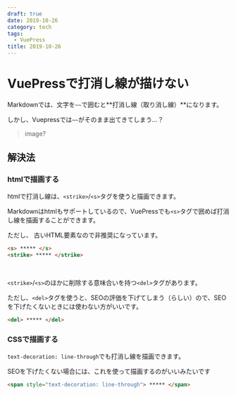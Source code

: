 ```yaml
---
draft: true
date: 2019-10-26
category: tech
tags:
  - VuePress
title: 2019-10-26
---
```


# VuePressで打消し線が描けない

Markdownでは、文字を`~~`で囲むと**打消し線（取り消し線）**になります。

しかし、Vuepressでは`~~`がそのまま出てきてしまう…？

> image?

## 解決法

### htmlで描画する

htmlで打消し線は、`<strike>`/`<s>`タグを使うと描画できます。

Markdownはhtmlもサポートしているので、VuePressでも`<s>`タグで囲めば打消し線を描画することができます。

ただし、 古いHTML要素なので非推奨になっています。

```html
<s> ***** </s>
<strike> ***** </strike>
```

<br>

`<strike>`/`<s>`のほかに削除する意味合いを持つ`<del>`タグがあります。

ただし、`<del>`タグを使うと、SEOの評価を下げてしまう（らしい）ので、SEOを下げたくないときには使わない方がいいです。

```html
<del> ***** </del>
```

### CSSで描画する

`text-decoration: line-through`でも打消し線を描画できます。

SEOを下げたくない場合には、これを使って描画するのがいいみたいです

```html
<span style="text-decoration: line-through"> ***** </span>
```
